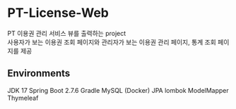 # PT-License-Web
PT 이용권 관리 서비스 뷰를 출력하는 project <br>
사용자가 보는 이용권 조회 페이지와 관리자가 보는 이용권 관리 페이지, 통계 조회 페이지를 제공

## Environments
JDK 17
Spring Boot 2.7.6
Gradle
MySQL (Docker)
JPA
lombok
ModelMapper
Thymeleaf
